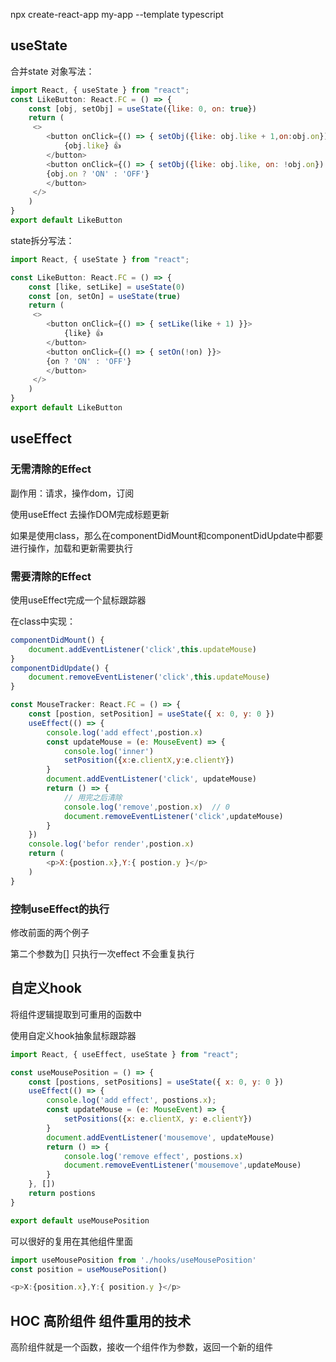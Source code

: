 npx create-react-app my-app --template typescript

## useState
合并state 对象写法：
```js
import React, { useState } from "react";
const LikeButton: React.FC = () => {
    const [obj, setObj] = useState({like: 0, on: true})
    return (
     <>
        <button onClick={() => { setObj({like: obj.like + 1,on:obj.on}) }}>
            {obj.like} 👍
        </button>
        <button onClick={() => { setObj({like: obj.like, on: !obj.on}) }}>
        {obj.on ? 'ON' : 'OFF'}
        </button>
     </>
    )
}
export default LikeButton
```

state拆分写法：
```js
import React, { useState } from "react";

const LikeButton: React.FC = () => {
    const [like, setLike] = useState(0)
    const [on, setOn] = useState(true)
    return (
     <>
        <button onClick={() => { setLike(like + 1) }}>
            {like} 👍
        </button>
        <button onClick={() => { setOn(!on) }}>
        {on ? 'ON' : 'OFF'}
        </button>
     </>
    )
}
export default LikeButton
```

## useEffect
### 无需清除的Effect

副作用：请求，操作dom，订阅

使用useEffect 去操作DOM完成标题更新

如果是使用class，那么在componentDidMount和componentDidUpdate中都要进行操作，加载和更新需要执行

### 需要清除的Effect

使用useEffect完成一个鼠标跟踪器

在class中实现：
```js
componentDidMount() {
    document.addEventListener('click',this.updateMouse)
}
componentDidUpdate() {
    document.removeEventListener('click',this.updateMouse)
}
```

```js
const MouseTracker: React.FC = () => {
    const [postion, setPosition] = useState({ x: 0, y: 0 })
    useEffect(() => {
        console.log('add effect',postion.x)
        const updateMouse = (e: MouseEvent) => {
            console.log('inner')
            setPosition({x:e.clientX,y:e.clientY})
        }
        document.addEventListener('click', updateMouse)
        return () => {
            // 用完之后清除
            console.log('remove',postion.x)  // 0
            document.removeEventListener('click',updateMouse)
        }
    })
    console.log('befor render',postion.x)
    return (
        <p>X:{postion.x},Y:{ postion.y }</p>
    )
}

```

### 控制useEffect的执行
修改前面的两个例子

第二个参数为[]  只执行一次effect 不会重复执行


## 自定义hook
将组件逻辑提取到可重用的函数中

使用自定义hook抽象鼠标跟踪器
```js
import React, { useEffect, useState } from "react";

const useMousePosition = () => {
    const [postions, setPositions] = useState({ x: 0, y: 0 })
    useEffect(() => {
        console.log('add effect', postions.x);
        const updateMouse = (e: MouseEvent) => {
            setPositions({x: e.clientX, y: e.clientY})
        }
        document.addEventListener('mousemove', updateMouse)
        return () => {
            console.log('remove effect', postions.x)
            document.removeEventListener('mousemove',updateMouse)
        }
    }, [])
    return postions
}

export default useMousePosition
```

可以很好的复用在其他组件里面

```js
import useMousePosition from './hooks/useMousePosition'
const position = useMousePosition()

<p>X:{position.x},Y:{ position.y }</p>
 ```

## HOC 高阶组件 组件重用的技术
高阶组件就是一个函数，接收一个组件作为参数，返回一个新的组件



## 